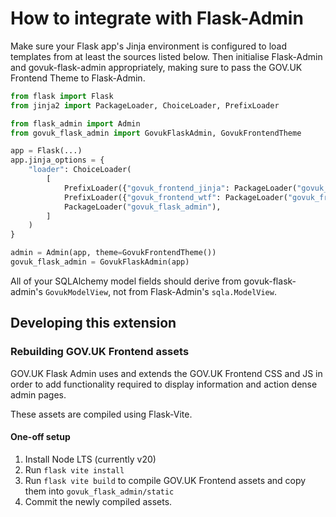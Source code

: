 # How to integrate with Flask-Admin

Make sure your Flask app's Jinja environment is configured to load templates from at least the sources listed below. 
Then initialise Flask-Admin and govuk-flask-admin appropriately, making sure to pass the GOV.UK Frontend Theme to 
Flask-Admin.

```python
from flask import Flask
from jinja2 import PackageLoader, ChoiceLoader, PrefixLoader

from flask_admin import Admin
from govuk_flask_admin import GovukFlaskAdmin, GovukFrontendTheme

app = Flask(...)
app.jinja_options = {
    "loader": ChoiceLoader(
        [
            PrefixLoader({"govuk_frontend_jinja": PackageLoader("govuk_frontend_jinja")}),
            PrefixLoader({"govuk_frontend_wtf": PackageLoader("govuk_frontend_wtf")}),
            PackageLoader("govuk_flask_admin"),
        ]
    )
}

admin = Admin(app, theme=GovukFrontendTheme())
govuk_flask_admin = GovukFlaskAdmin(app)
```

All of your SQLAlchemy model fields should derive from govuk-flask-admin's `GovukModelView`, not from Flask-Admin's 
`sqla.ModelView`.

## Developing this extension

### Rebuilding GOV.UK Frontend assets

GOV.UK Flask Admin uses and extends the GOV.UK Frontend CSS and JS in order to add functionality required to display information and action dense admin pages.

These assets are compiled using Flask-Vite.

#### One-off setup

1. Install Node LTS (currently v20)
2. Run `flask vite install`
3. Run `flask vite build` to compile GOV.UK Frontend assets and copy them into `govuk_flask_admin/static`
4. Commit the newly compiled assets.
